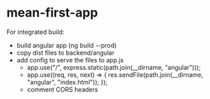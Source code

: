 # mean-first-app

For integrated build:

- build angular app (ng build --prod)
- copy dist files to backend/angular
- add config to serve the files to app.js
  - app.use("/", express.static(path.join(__dirname, "angular")));
  - app.use((req, res, next) => {
      res.sendFile(path.join(__dirname, "angular", "index.html"));
     });
  - comment CORS headers
